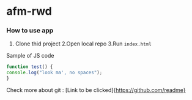 # afm-rwd

### How to use app

1. Clone thid project
2.Open local repo
3.Run `index.html`

Sample of JS code
```javascript
function test() {
console.log("look ma', no spaces");
}
```

Check more about git : [Link to be clicked]{https://github.com/readme}
